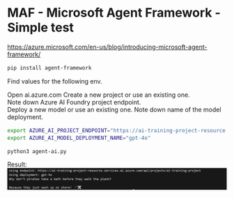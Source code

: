 # MAF - Microsoft Agent Framework - Simple test


https://azure.microsoft.com/en-us/blog/introducing-microsoft-agent-framework/  


```bash
pip install agent-framework
``` 


Find values for the following env. 

Open ai.azure.com 
Create a new project or use an existing one.  
Note down Azure AI Foundry project endpoint.   
Deploy a new model or use an existing one. 
Note down name of the model deployment.   



```bash
export AZURE_AI_PROJECT_ENDPOINT="https://ai-training-project-resource.services.ai.azure.com/api/projects/ai-training-project"
export AZURE_AI_MODEL_DEPLOYMENT_NAME="gpt-4o"
```


```bash
python3 agent-ai.py
```


Result:   
![alt text](image.png)